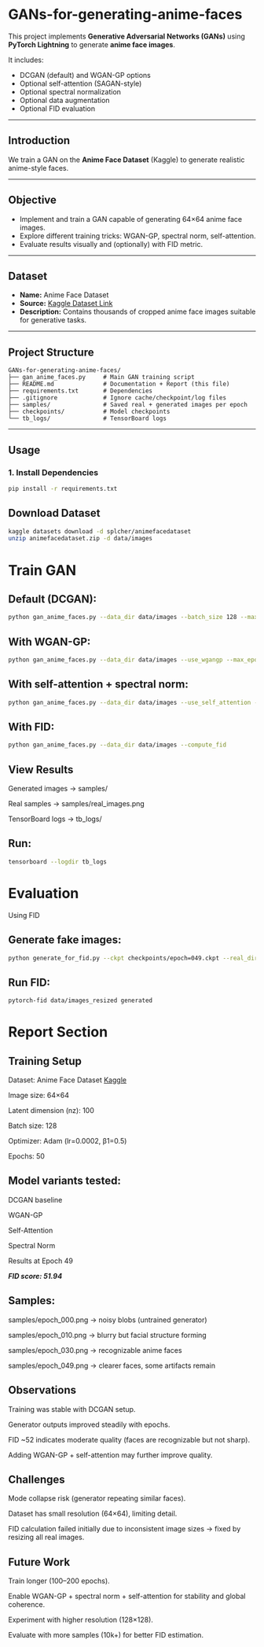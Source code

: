 # GANs-for-generating-anime-faces 

This project implements **Generative Adversarial Networks (GANs)** using **PyTorch Lightning** to generate **anime face images**.

It includes:
- DCGAN (default) and WGAN-GP options
- Optional self-attention (SAGAN-style)
- Optional spectral normalization
- Optional data augmentation
- Optional FID evaluation

---

##  Introduction

We train a GAN on the **Anime Face Dataset** (Kaggle) to generate realistic anime-style faces.

---

##  Objective

- Implement and train a GAN capable of generating 64×64 anime face images.
- Explore different training tricks: WGAN-GP, spectral norm, self-attention.
- Evaluate results visually and (optionally) with FID metric.

---

##  Dataset

- **Name:** Anime Face Dataset  
- **Source:** [Kaggle Dataset Link](https://www.kaggle.com/splcher/animefacedataset)  
- **Description:** Contains thousands of cropped anime face images suitable for generative tasks.

---

##  Project Structure

```
GANs-for-generating-anime-faces/
├── gan_anime_faces.py     # Main GAN training script
├── README.md              # Documentation + Report (this file)
├── requirements.txt       # Dependencies
├── .gitignore             # Ignore cache/checkpoint/log files
├── samples/               # Saved real + generated images per epoch
├── checkpoints/           # Model checkpoints
└── tb_logs/               # TensorBoard logs
```

---

##  Usage

### 1. Install Dependencies
```bash
pip install -r requirements.txt
```

## Download Dataset
```bash
kaggle datasets download -d splcher/animefacedataset
unzip animefacedataset.zip -d data/images
```

# Train GAN

## Default (DCGAN):
```bash
python gan_anime_faces.py --data_dir data/images --batch_size 128 --max_epochs 50 --gpus 1
```

## With WGAN-GP:
```bash
python gan_anime_faces.py --data_dir data/images --use_wgangp --max_epochs 50 --gpus 1
```

## With self-attention + spectral norm:
```bash
python gan_anime_faces.py --data_dir data/images --use_self_attention --use_spectral_norm
```

## With FID:
```bash
python gan_anime_faces.py --data_dir data/images --compute_fid
```
## View Results

Generated images → samples/

Real samples → samples/real_images.png

TensorBoard logs → tb_logs/

## Run:
```bash
tensorboard --logdir tb_logs
```

# Evaluation
Using FID

## Generate fake images:
```bash
python generate_for_fid.py --ckpt checkpoints/epoch=049.ckpt --real_dir data/images --out generated
```

## Run FID:
```bash
pytorch-fid data/images_resized generated
```
# Report Section
## Training Setup

Dataset: Anime Face Dataset [Kaggle](https://www.kaggle.com/splcher/animefacedataset)

Image size: 64×64

Latent dimension (nz): 100

Batch size: 128

Optimizer: Adam (lr=0.0002, β1=0.5)

Epochs: 50

## Model variants tested:

DCGAN baseline

WGAN-GP

Self-Attention

Spectral Norm

Results at Epoch 49

***FID score: 51.94***

## Samples:

samples/epoch_000.png → noisy blobs (untrained generator)

samples/epoch_010.png → blurry but facial structure forming

samples/epoch_030.png → recognizable anime faces

samples/epoch_049.png → clearer faces, some artifacts remain

## Observations

Training was stable with DCGAN setup.

Generator outputs improved steadily with epochs.

FID ~52 indicates moderate quality (faces are recognizable but not sharp).

Adding WGAN-GP + self-attention may further improve quality.

## Challenges

Mode collapse risk (generator repeating similar faces).

Dataset has small resolution (64×64), limiting detail.

FID calculation failed initially due to inconsistent image sizes → fixed by resizing all real images.

## Future Work

Train longer (100–200 epochs).

Enable WGAN-GP + spectral norm + self-attention for stability and global coherence.

Experiment with higher resolution (128×128).

Evaluate with more samples (10k+) for better FID estimation.